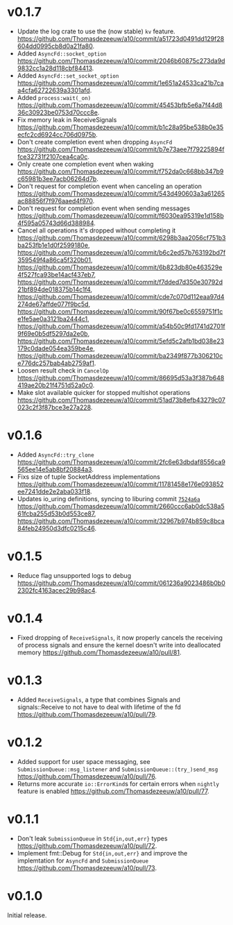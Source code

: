 # v0.1.7

* Update the log crate to use the (now stable) `kv` feature.
  <https://github.com/Thomasdezeeuw/a10/commit/a51723d0491dd129f28604dd0995cb8d0a21fa80>.
* Added `AsyncFd::socket_option`
  <https://github.com/Thomasdezeeuw/a10/commit/2046b60875c273da9d9832cc1a28d118cbf84413>.
* Added `AsyncFd::set_socket_option`
  <https://github.com/Thomasdezeeuw/a10/commit/1e651a24533ca21b7caa4cfa62722639a3301afd>.
* Added `process:wait(_on)`
  <https://github.com/Thomasdezeeuw/a10/commit/45453bfb5e6a7f44d836c30923be0753d70ccc8e>.
* Fix memory leak in ReceiveSignals
  <https://github.com/Thomasdezeeuw/a10/commit/b1c28a95be538b0e35ecfc2cd6924cc706d0975b>.
* Don't create completion event when dropping `AsyncFd`
  <https://github.com/Thomasdezeeuw/a10/commit/b7e73aee7f79225894ffce32731f2107cea4ca0c>.
* Only create one completion event when waking
  <https://github.com/Thomasdezeeuw/a10/commit/f752da0c668bb347b9c65981b3ee7acb06264d7b>.
* Don't request for completion event when canceling an operation
  <https://github.com/Thomasdezeeuw/a10/commit/543d490603a3a61265ac88856f7f976aaed4f970>.
* Don't request for completion event when sending messages
  <https://github.com/Thomasdezeeuw/a10/commit/f6030ea95319e1d158b4f595a05743d66d388984>.
* Cancel all operations it's dropped without completing it
  <https://github.com/Thomasdezeeuw/a10/commit/6298b3aa2056cf751b3ba253fb1e1d0f2599180e>,
  <https://github.com/Thomasdezeeuw/a10/commit/b6c2ed57b763192bd7f359549f4a86ca5f320b01>,
  <https://github.com/Thomasdezeeuw/a10/commit/6b823db80e463529e4f527fca93be14acf437eb7>,
  <https://github.com/Thomasdezeeuw/a10/commit/f7dded7d350e30792d21bf894de018375b14c1f4>,
  <https://github.com/Thomasdezeeuw/a10/commit/cde7c070d112eaa97d4274de67affde077f9bc5d>,
  <https://github.com/Thomasdezeeuw/a10/commit/90f67be0c6559751f1ce1fe5ae0a3121ba2444c1>,
  <https://github.com/Thomasdezeeuw/a10/commit/a54b50c9fd1741d2701f9f69e0b5df5297da2e0b>,
  <https://github.com/Thomasdezeeuw/a10/commit/5efd5c2afb1bd038e23179c0dade054ea359be4e>,
  <https://github.com/Thomasdezeeuw/a10/commit/ba2349f877b306210ce776dc257bab4ab2759af1>.
* Loosen result check in `CancelOp`
  <https://github.com/Thomasdezeeuw/a10/commit/86695d53a3f387b648419ae20b21f4751d52a0c0>.
* Make slot available quicker for stopped multishot operations
  <https://github.com/Thomasdezeeuw/a10/commit/51ad73b8efb43279c07023c2f3f87bce3e27a228>.

# v0.1.6

* Added `AsyncFd::try_clone`
  <https://github.com/Thomasdezeeuw/a10/commit/2fc6e63dbdaf8556ca9565ee14e5ab8bf20884a3>.
* Fixs size of tuple SocketAddress implementations
  <https://github.com/Thomasdezeeuw/a10/commit/11781458e176e093852ee7241dde2e2aba033f18>.
* Updates io\_uring definitions, syncing to liburing commit [`7524a6a`](https://github.com/axboe/liburing/commit/7524a6adf4d6720a47bfa617b5cb2fd8d57f16d2)
  <https://github.com/Thomasdezeeuw/a10/commit/2660ccc6ab0dc538a561fcba255d53b0d553ce87>,
  <https://github.com/Thomasdezeeuw/a10/commit/32967b974b859c8bca84feb24950d3dfc0215c46>.

# v0.1.5

* Reduce flag unsupported logs to debug
  <https://github.com/Thomasdezeeuw/a10/commit/061236a9023486b0b02302fc4163acec29b98ac4>.

# v0.1.4

* Fixed dropping of `ReceiveSignals`, it now properly cancels the receiving of
  process signals and ensure the kernel doesn't write into deallocated memory
  <https://github.com/Thomasdezeeuw/a10/pull/81>.

# v0.1.3

* Added `ReceiveSignals`, a type that combines Signals and signals::Receive to
  not have to deal with lifetime of the fd
  <https://github.com/Thomasdezeeuw/a10/pull/79>.

# v0.1.2

* Added support for user space messaging, see `SubmissionQueue::msg_listener`
  and `SubmissionQueue::(try_)send_msg`
  <https://github.com/Thomasdezeeuw/a10/pull/76>.
* Returns more accurate `io::ErrorKind`s for certain errors when `nightly`
  feature is enabled
  <https://github.com/Thomasdezeeuw/a10/pull/77>.

# v0.1.1

* Don't leak `SubmissionQueue` in `Std{in,out,err}` types
  <https://github.com/Thomasdezeeuw/a10/pull/72>.
* Implement fmt::Debug for `Std{in,out,err}` and improve the implemtation for
  `AsyncFd` and `SubmissionQueue`
  <https://github.com/Thomasdezeeuw/a10/pull/73>.

# v0.1.0

Initial release.
